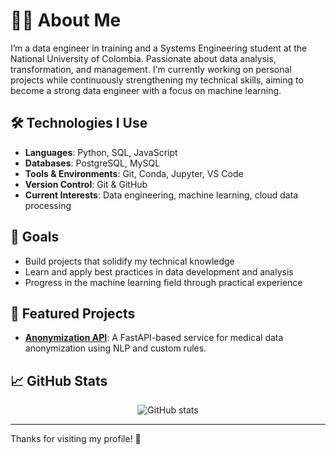 # 👨‍💻 About Me

I’m a data engineer in training and a Systems Engineering student at the National University of Colombia. Passionate about data analysis, transformation, and management. I'm currently working on personal projects while continuously strengthening my technical skills, aiming to become a strong data engineer with a focus on machine learning.

## 🛠️ Technologies I Use

- **Languages**: Python, SQL, JavaScript  
- **Databases**: PostgreSQL, MySQL  
- **Tools & Environments**: Git, Conda, Jupyter, VS Code  
- **Version Control**: Git & GitHub  
- **Current Interests**: Data engineering, machine learning, cloud data processing

## 🚀 Goals

- Build projects that solidify my technical knowledge  
- Learn and apply best practices in data development and analysis  
- Progress in the machine learning field through practical experience  

## 📂 Featured Projects

- [**Anonymization API**](https://github.com/AIMedic-dev/Anonymization_api): A FastAPI-based service for medical data anonymization using NLP and custom rules.

## 📈 GitHub Stats

<p align="center">
  <img src="https://github-readme-stats.vercel.app/api?username=Juramirezlop&show_icons=true&theme=default&hide_title=true" alt="GitHub stats" />
</p>

---

Thanks for visiting my profile! 👋
